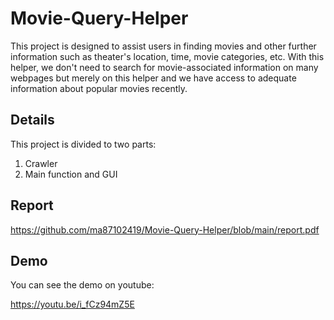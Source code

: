 # Movie-Query-Helper
This project is designed to assist users in finding movies and other further information such as theater's location, time, movie categories, etc. With this helper, we don't need to search for movie-associated information on many webpages but merely on this helper and we have access to adequate information about popular movies recently.

## Details
This project is divided to two parts:

1. Crawler
2. Main function and GUI

## Report
https://github.com/ma87102419/Movie-Query-Helper/blob/main/report.pdf

## Demo
You can see the demo on youtube:

https://youtu.be/i_fCz94mZ5E
  
